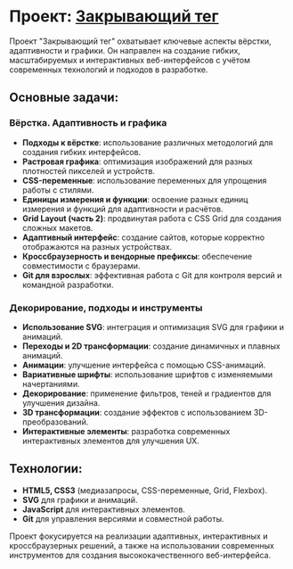 # Проект: [Закрывающий тег](https://andstrel.github.io/zakrivayuschiy-teg-f/)

Проект "Закрывающий тег" охватывает ключевые аспекты вёрстки, адаптивности и графики. Он направлен на создание гибких, масштабируемых и интерактивных веб-интерфейсов с учётом современных технологий и подходов в разработке.

## Основные задачи:

### Вёрстка. Адаптивность и графика
- **Подходы к вёрстке**: использование различных методологий для создания гибких интерфейсов.
- **Растровая графика**: оптимизация изображений для разных плотностей пикселей и устройств.
- **CSS-переменные**: использование переменных для упрощения работы с стилями.
- **Единицы измерения и функции**: освоение разных единиц измерения и функций для адаптивности и расчётов.
- **Grid Layout (часть 2)**: продвинутая работа с CSS Grid для создания сложных макетов.
- **Адаптивный интерфейс**: создание сайтов, которые корректно отображаются на разных устройствах.
- **Кроссбраузерность и вендорные префиксы**: обеспечение совместимости с браузерами.
- **Git для взрослых**: эффективная работа с Git для контроля версий и командной разработки.

### Декорирование, подходы и инструменты
- **Использование SVG**: интеграция и оптимизация SVG для графики и анимаций.
- **Переходы и 2D трансформации**: создание динамичных и плавных анимаций.
- **Анимации**: улучшение интерфейса с помощью CSS-анимаций.
- **Вариативные шрифты**: использование шрифтов с изменяемыми начертаниями.
- **Декорирование**: применение фильтров, теней и градиентов для улучшения дизайна.
- **3D трансформации**: создание эффектов с использованием 3D-преобразований.
- **Интерактивные элементы**: разработка современных интерактивных элементов для улучшения UX.

## Технологии:
- **HTML5, CSS3** (медиазапросы, CSS-переменные, Grid, Flexbox).
- **SVG** для графики и анимаций.
- **JavaScript** для интерактивных элементов.
- **Git** для управления версиями и совместной работы.

Проект фокусируется на реализации адаптивных, интерактивных и кроссбраузерных решений, а также на использовании современных инструментов для создания высококачественного веб-интерфейса.
